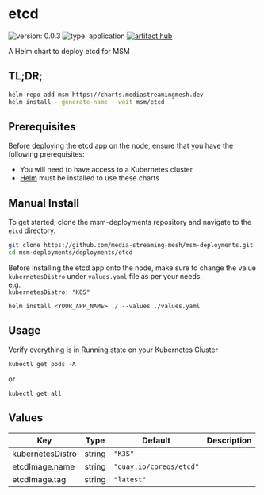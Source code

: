 # etcd

![version: 0.0.3](https://img.shields.io/badge/version-0.0.3-informational?style=flat-square) ![type: application](https://img.shields.io/badge/type-application-informational?style=flat-square) [![artifact hub](https://img.shields.io/badge/artifact%20hub-etcd-informational?style=flat-square)](https://artifacthub.io/packages/helm/media-streaming-mesh/etcd)

A Helm chart to deploy etcd for MSM

## TL;DR;

```bash
helm repo add msm https://charts.mediastreamingmesh.dev
helm install --generate-name --wait msm/etcd
```

## Prerequisites

Before deploying the etcd app on the node, ensure that you have the following prerequisites:

- You will need to have access to a Kubernetes cluster<br>
- [Helm](https://helm.sh) must be installed to use these charts<br>

## Manual Install

To get started, clone the msm-deployments repository and navigate to the `etcd` directory.

```sh
git clone https://github.com/media-streaming-mesh/msm-deployments.git
cd msm-deployments/deployments/etcd
```

Before installing the etcd app onto the node, make sure to change the value `kubernetesDistro` under `values.yaml` file as per your needs. <br>
e.g. <br>
`kubernetesDistro: "K8S"`

`helm install <YOUR_APP_NAME> ./ --values ./values.yaml`

## Usage

Verify everything is in Running state on your Kubernetes Cluster

`kubectl get pods -A`

or

`kubectl get all`

## Values

| Key              | Type   | Default                 | Description |
| ---------------- | ------ | ----------------------- | ----------- |
| kubernetesDistro | string | `"K3S"`                 |             |
| etcdImage.name   | string | `"quay.io/coreos/etcd"` |             |
| etcdImage.tag    | string | `"latest"`              |             |
